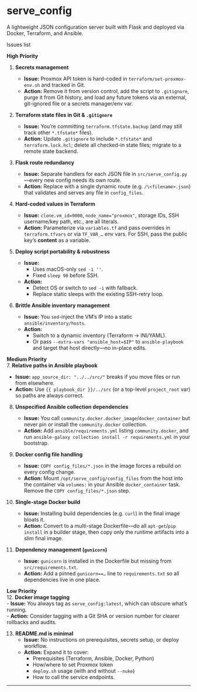 # serve_config

A lightweight JSON configuration server built with Flask and deployed via Docker, Terraform, and Ansible.

Issues list

**High Priority**  
1. **Secrets management**  
   - **Issue:** Proxmox API token is hard-coded in `terraform/set-proxmox-env.sh` and tracked in Git.  
   - **Action:** Remove it from version control, add the script to `.gitignore`, purge it from Git history, and load any future tokens via an external, git-ignored file or a secrets manager/env var.  

2. **Terraform state files in Git & `.gitignore`**  
   - **Issue:** You’re committing `terraform.tfstate.backup` (and may still track other `*.tfstate*` files).  
   - **Action:** Update `.gitignore` to include `*.tfstate*` and `terraform.lock.hcl`; delete all checked-in state files; migrate to a remote state backend.  

3. **Flask route redundancy**  
   - **Issue:** Separate handlers for each JSON file in `src/serve_config.py`—every new config needs its own route.  
   - **Action:** Replace with a single dynamic route (e.g. `/\<filename>.json`) that validates and serves any file in `config_files`.  

4. **Hard-coded values in Terraform**  
   - **Issue:** `clone.vm_id=9000`, `node_name="proxmox"`, storage IDs, SSH username/key path, etc., are all literals.  
   - **Action:** Parameterize via `variables.tf` and pass overrides in `terraform.tfvars` or via `TF_VAR_…` env vars. For SSH, pass the public key’s **content** as a variable.  

5. **Deploy script portability & robustness**  
   - **Issue:**  
     - Uses macOS-only `sed -i ''`.  
     - Fixed `sleep 90` before SSH.  
   - **Action:**  
     - Detect OS or switch to `sed -i` with fallback.  
     - Replace static sleeps with the existing SSH-retry loop.  

6. **Brittle Ansible inventory management**  
   - **Issue:** You `sed`-inject the VM’s IP into a static `ansible/inventory/hosts`.  
   - **Action:**  
     - Switch to a dynamic inventory (Terraform → INI/YAML).  
     - Or pass `--extra-vars "ansible_host=$IP"` to `ansible-playbook` and target that host directly—no in-place edits.  

**Medium Priority**  
7. **Relative paths in Ansible playbook**  
   - **Issue:** `app_source_dir: "../../src/"` breaks if you move files or run from elsewhere.  
   - **Action:** Use `{{ playbook_dir }}/../src` (or a top-level `project_root` var) so paths are always correct.  

8. **Unspecified Ansible collection dependencies**  
   - **Issue:** You call `community.docker.docker_image`/`docker_container` but never pin or install the `community.docker` collection.  
   - **Action:** Add `ansible/requirements.yml` listing `community.docker`, and run `ansible-galaxy collection install -r requirements.yml` in your bootstrap.  

9. **Docker config file handling**  
   - **Issue:** `COPY config_files/*.json` in the image forces a rebuild on every config change.  
   - **Action:** Mount `/opt/serve_config/config_files` from the host into the container via `volumes:` in your Ansible `docker_container` task. Remove the `COPY config_files/*.json` step.  

10. **Single-stage Docker build**  
    - **Issue:** Installing build dependencies (e.g. `curl`) in the final image bloats it.  
    - **Action:** Convert to a multi-stage Dockerfile—do all `apt-get`/`pip install` in a builder stage, then copy only the runtime artifacts into a slim final image.  

11. **Dependency management (`gunicorn`)**  
    - **Issue:** `gunicorn` is installed in the Dockerfile but missing from `src/requirements.txt`.  
    - **Action:** Add a pinned `gunicorn==…` line to `requirements.txt` so all dependencies live in one place.  

**Low Priority**  
12. **Docker image tagging**  
    - **Issue:** You always tag as `serve_config:latest`, which can obscure what’s running.  
    - **Action:** Consider tagging with a Git SHA or version number for clearer rollbacks and audits.  

13. **README.md is minimal**  
    - **Issue:** No instructions on prerequisites, secrets setup, or deploy workflow.  
    - **Action:** Expand it to cover:  
      - Prerequisites (Terraform, Ansible, Docker, Python)  
      - How/where to set Proxmox token  
      - `deploy.sh` usage (with and without `--nuke`)  
      - How to call the service endpoints.  

---



